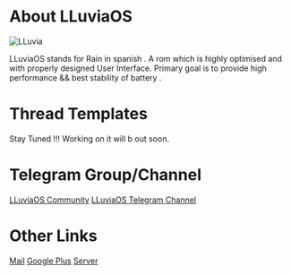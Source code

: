 # About LLuviaOS
![LLuvia](https://github.com/LLuviaOS/XDA-Template/blob/8.1/img/lluvia.png)

LLuviaOS stands for Rain in spanish . 
A rom which is highly optimised and with properly designed User Interface. 
Primary goal is to provide high performance && best stability of battery .

# Thread Templates
Stay Tuned !!!
Working on it will b out soon.

# Telegram Group/Channel
[LLuviaOS Community](t.me/LLuviaOS)
[LLuviaOS Telegram Channel](t.me/LLuvia_Os)

# Other Links
[Mail](talk2lluvia@gmail.com)
[Google Plus](https://plus.google.com/communities/100235695574462029127?sqinv=TlRpNXYxMUszMDBZdGNxUTVubDNSWkFqbWd4OFlB)
[Server](https://sourceforge.net/projects/lluviaos-v-1-x)

